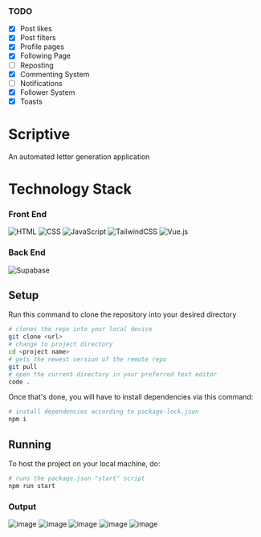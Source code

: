 ### TODO

- [x] Post likes
- [x] Post filters
- [x] Profile pages
- [x] Following Page
- [ ] Reposting
- [x] Commenting System
- [ ] Notifications
- [x] Follower System
- [x] Toasts

# Scriptive
An automated letter generation application

# Technology Stack

### Front End

![HTML](https://img.shields.io/badge/HTML5-E34F26?style=for-the-badge&logo=html5&logoColor=white)
![CSS](https://img.shields.io/badge/CSS3-1572B6?style=for-the-badge&logo=css3&logoColor=white)
![JavaScript](https://img.shields.io/badge/JavaScript-323330?style=for-the-badge&logo=javascript&logoColor=F7DF1E)
![TailwindCSS](https://img.shields.io/badge/tailwindcss-%2338B2AC.svg?style=for-the-badge&logo=tailwind-css&logoColor=white)
![Vue.js](https://img.shields.io/badge/vuejs-%2335495e.svg?style=for-the-badge&logo=vuedotjs&logoColor=%234FC08D)


### Back End

![Supabase](https://img.shields.io/badge/Supabase-3ECF8E?style=for-the-badge&logo=supabase&logoColor=white)

## Setup

Run this command to clone the repository into your desired directory

```bash
# clones the repo into your local device
git clone <url>
# change to project directory
cd <project name>
# gets the newest version of the remote repo
git pull
# open the current directory in your preferred text editor
code .
```

Once that's done, you will have to install dependencies via this command:

```bash
# install dependencies according to package-lock.json
npm i
```

## Running

To host the project on your local machine, do:

```bash
# runs the package.json "start" script
npm run start
```

### Output

![image](https://github.com/Samuel-Bonghanoy/Post-It/assets/113536057/29ea3dd6-89a2-4bd4-930b-5d3ceba5e680)
![image](https://github.com/Samuel-Bonghanoy/Post-It/assets/113536057/9cf09b6a-7049-443b-a3a6-967ff43b180f)
![image](https://github.com/Samuel-Bonghanoy/Post-It/assets/113536057/2be51c13-c13d-4aec-98c1-3c4a1e0c357b)
![image](https://github.com/Samuel-Bonghanoy/Post-It/assets/113536057/6dd80d22-c23e-4173-b83c-cf3d99ce52b7)
![image](https://github.com/Samuel-Bonghanoy/Post-It/assets/113536057/5f4be3bd-d2c5-4c8f-b533-5757acb02894)





